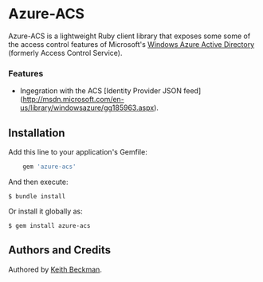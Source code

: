 # Azure-ACS #

Azure-ACS is a lightweight Ruby client library that exposes some some of the access control features
of Microsoft's [Windows Azure Active Directory](http://www.windowsazure.com/en-us/solutions/identity/)
(formerly Access Control Service).

### Features ###

* Ingegration with the ACS [Identity Provider JSON feed]
(http://msdn.microsoft.com/en-us/library/windowsazure/gg185963.aspx).


## Installation ##

Add this line to your application's Gemfile:
```ruby
    gem 'azure-acs'
```

And then execute:

    $ bundle install

Or install it globally as:

    $ gem install azure-acs


## Authors and Credits ##

Authored by [Keith Beckman](https://github.com/kbeckman).
